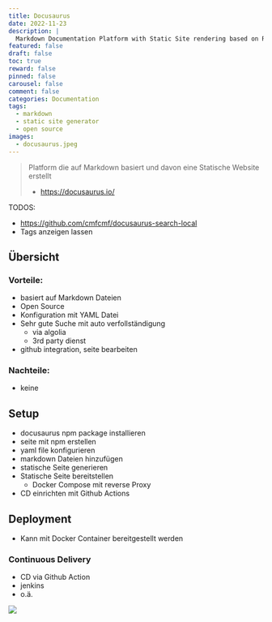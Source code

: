 ```yaml
---
title: Docusaurus
date: 2022-11-23
description: |
  Markdown Documentation Platform with Static Site rendering based on React.js
featured: false
draft: false
toc: true
reward: false
pinned: false
carousel: false
comment: false
categories: Documentation
tags:
  - markdown
  - static site generator
  - open source
images:
  - docusaurus.jpeg
---
```

> Platform die auf Markdown basiert und davon eine Statische Website erstellt
> - https://docusaurus.io/

TODOS:
- https://github.com/cmfcmf/docusaurus-search-local
- Tags anzeigen lassen

## Übersicht
### Vorteile:
- basiert auf Markdown Dateien
- Open Source 
- Konfiguration mit YAML Datei
- Sehr gute Suche mit auto verfollständigung
    - via algolia
    - 3rd party dienst
- github integration, seite bearbeiten
### Nachteile:
- keine

## Setup
- docusaurus npm package installieren
- seite mit npm erstellen
- yaml file konfigurieren
- markdown Dateien hinzufügen
- statische Seite generieren
- Statische Seite bereitstellen
  - Docker Compose mit reverse Proxy
- CD einrichten mit Github Actions



## Deployment
- Kann mit Docker Container bereitgestellt werden

### Continuous Delivery
- CD via Github Action
- jenkins
- o.ä.

![](git-deploy.png)

